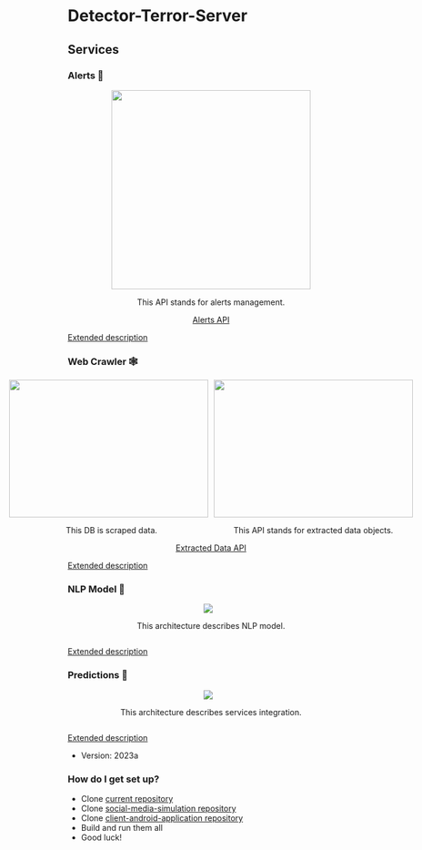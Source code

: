 # Detector-Terror-Server #
## Services
### Alerts 🚨
<div align="center">
    <img src="https://drive.google.com/uc?export=§view&id=1S-2jMdLZwR19ZQegfyNG_wa5BwZegPnr" width="350px" /> 
    <p>This API stands for alerts management.</p> 
    <a href="http://localhost:8082/webjars/swagger-ui/index.html">Alerts API</a>
</div>  

[Extended description](ReactiveAlertsManagementService/README.md)

### Web Crawler 🕸️
<div align="center">
    <div style="display: flex; flex-direction: row; justify-content: center; align-items: stretch;">
        <div style="display: flex; flex-direction: column; justify-content: center; align-items: center;">
            <img src="https://drive.google.com/uc?export=§view&id=19J5sHrl9MYWoo9d_KIbQdwJ8cTD-tDbm" width="350px" height="242px" style="margin-right: 10px;"/> 
            <p>This DB is scraped data.</p>
        </div>
        <div style="display: flex; flex-direction: column; justify-content: center; align-items: center;">
            <img src="https://drive.google.com/uc?export=§view&id=13QL5M-narJgKpEF8kM1u2qFX6fRmBcZs" width="350px" height="242px"/> 
            <p>This API stands for extracted data objects.</p> 
        </div>
    </div>
    <a href="http://localhost:8081/webjars/swagger-ui/index.html">Extracted Data API</a>
</div>

[Extended description](ReactiveWebCrawlerService/README.md)

### NLP Model 🧠
<div align="center">
    <div style="display: flex; flex-direction: row; justify-content: center; align-items: stretch;">
        <div style="display: flex; flex-direction: column; justify-content: center; align-items: center;">
            <img src="https://drive.google.com/uc?export=§view&id=10v-kx8AZ9Gm8ShsYlnLRK1PlvY8SIhso" style="margin-right: 10px;"/> 
            <p>This architecture describes NLP model.</p>
        </div>
    </div>
</div>

[Extended description](TrainModelService/README.md)

### Predictions 🧩
<div align="center">
    <div style="display: flex; flex-direction: row; justify-content: center; align-items: stretch;">
        <div style="display: flex; flex-direction: column; justify-content: center; align-items: center;">
            <img src="https://drive.google.com/uc?export=§view&id=1FUY8lp1OvOW4j0G2ku7D2MhrEy7udV1H" style="margin-right: 10px;"/> 
            <p>This architecture describes services integration.</p>
        </div>
    </div>
</div>

[Extended description](PredictionResultService/README.md)

* Version: 2023a

### How do I get set up? ###

* Clone [current repository](https://github.com/Jordan-me/detector-server-final-project)
* Clone [social-media-simulation repository](https://github.com/katiaStepovoy/SocialMediaSimulations) 
* Clone [client-android-application repository](https://github.com/chenifargan/chenifargan_finalproject)
* Build and run them all
* Good luck!
